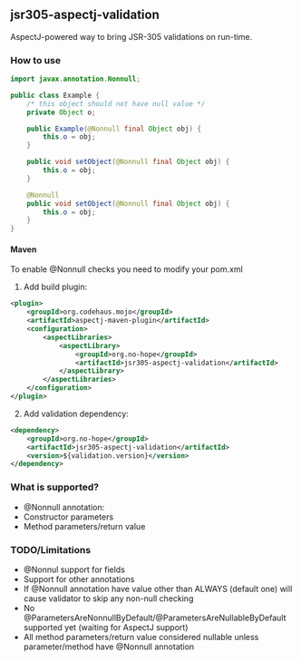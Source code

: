 ## jsr305-aspectj-validation

AspectJ-powered way to bring JSR-305 validations on run-time.

### How to use

```java
import javax.annotation.Nonnull;

public class Example {
    /* this object should not have null value */
    private Object o;

    public Example(@Nonnull final Object obj) {
        this.o = obj;
    }

    public void setObject(@Nonnull final Object obj) {
        this.o = obj;
    }

    @Nonnull
    public void setObject(@Nonnull final Object obj) {
        this.o = obj;
    }
}
```

#### Maven

To enable @Nonnull checks you need to modify your pom.xml

1) Add build plugin:

```xml
<plugin>
    <groupId>org.codehaus.mojo</groupId>
    <artifactId>aspectj-maven-plugin</artifactId>
    <configuration>
        <aspectLibraries>
            <aspectLibrary>
                <groupId>org.no-hope</groupId>
                <artifactId>jsr305-aspectj-validation</artifactId>
            </aspectLibrary>
        </aspectLibraries>
    </configuration>
</plugin>
```
2) Add validation dependency:

```xml
<dependency>
    <groupId>org.no-hope</groupId>
    <artifactId>jsr305-aspectj-validation</artifactId>
    <version>${validation.version}</version>
</dependency>
```
### What is supported?

 * @Nonnull annotation:
  * Constructor parameters
  * Method parameters/return value

### TODO/Limitations

 * @Nonnul support for fields
 * Support for other annotations
 * If @Nonnull annotation have value other than ALWAYS (default one) will cause validator to skip any non-null checking
 * No @ParametersAreNonnullByDefault/@ParametersAreNullableByDefault supported yet (waiting for AspectJ support)
 * All method parameters/return value considered nullable unless parameter/method have @Nonnull annotation
